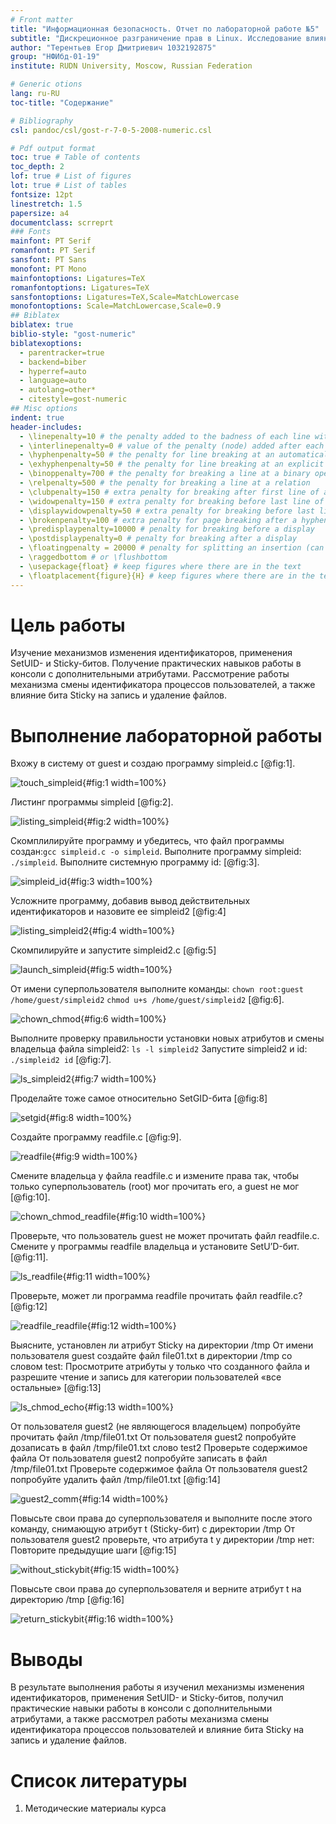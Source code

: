 ```yaml
---
# Front matter
title: "Информационная безопасность. Отчет по лабораторной работе №5"
subtitle: "Дискреционное разграничение прав в Linux. Исследование влияния дополнительных атрибутов"
author: "Терентьев Егор Дмитриевич 1032192875"
group: "НФИбд-01-19"
institute: RUDN University, Moscow, Russian Federation

# Generic otions
lang: ru-RU
toc-title: "Содержание"

# Bibliography
csl: pandoc/csl/gost-r-7-0-5-2008-numeric.csl

# Pdf output format
toc: true # Table of contents
toc_depth: 2
lof: true # List of figures
lot: true # List of tables
fontsize: 12pt
linestretch: 1.5
papersize: a4
documentclass: scrreprt
### Fonts
mainfont: PT Serif
romanfont: PT Serif
sansfont: PT Sans
monofont: PT Mono
mainfontoptions: Ligatures=TeX
romanfontoptions: Ligatures=TeX
sansfontoptions: Ligatures=TeX,Scale=MatchLowercase
monofontoptions: Scale=MatchLowercase,Scale=0.9
## Biblatex
biblatex: true
biblio-style: "gost-numeric"
biblatexoptions:
  - parentracker=true
  - backend=biber
  - hyperref=auto
  - language=auto
  - autolang=other*
  - citestyle=gost-numeric
## Misc options
indent: true
header-includes:
  - \linepenalty=10 # the penalty added to the badness of each line within a paragraph (no associated penalty node) Increasing the value makes tex try to have fewer lines in the paragraph.
  - \interlinepenalty=0 # value of the penalty (node) added after each line of a paragraph.
  - \hyphenpenalty=50 # the penalty for line breaking at an automatically inserted hyphen
  - \exhyphenpenalty=50 # the penalty for line breaking at an explicit hyphen
  - \binoppenalty=700 # the penalty for breaking a line at a binary operator
  - \relpenalty=500 # the penalty for breaking a line at a relation
  - \clubpenalty=150 # extra penalty for breaking after first line of a paragraph
  - \widowpenalty=150 # extra penalty for breaking before last line of a paragraph
  - \displaywidowpenalty=50 # extra penalty for breaking before last line before a display math
  - \brokenpenalty=100 # extra penalty for page breaking after a hyphenated line
  - \predisplaypenalty=10000 # penalty for breaking before a display
  - \postdisplaypenalty=0 # penalty for breaking after a display
  - \floatingpenalty = 20000 # penalty for splitting an insertion (can only be split footnote in standard LaTeX)
  - \raggedbottom # or \flushbottom
  - \usepackage{float} # keep figures where there are in the text
  - \floatplacement{figure}{H} # keep figures where there are in the text
---
```


# Цель работы

Изучение механизмов изменения идентификаторов, применения SetUID- и Sticky-битов.
Получение практических навыков работы в консоли с дополнительными атрибутами.
Рассмотрение работы механизма смены идентификатора процессов пользователей, а также влияние бита Sticky на запись и удаление файлов.

# Выполнение лабораторной работы

Вхожу в систему от guest и создаю программу simpleid.c [@fig:1].

![touch_simpleid](pics/1_touch_simpleid.png){#fig:1 width=100%}

Листинг программы simpleid [@fig:2].

![listing_simpleid](pics/2_simpleid.png){#fig:2 width=100%}

Скомплилируйте программу и убедитесь, что файл программы создан:`gcc simpleid.c -o simpleid`.
Выполните программу simpleid: `./simpleid`. Выполните системную программу id: [@fig:3].

![simpleid_id](pics/3_id_simpleid.png){#fig:3 width=100%}

Усложните программу, добавив вывод действительных идентификаторов и назовите ее simpleid2 [@fig:4]

![listing_simpleid2](pics/4_simpleid2.png){#fig:4 width=100%}

Скомпилируйте и запустите simpleid2.c [@fig:5]

![launch_simpleid](pics/5_simpleid2_launch.png){#fig:5 width=100%}

От имени суперпользователя выполните команды: `chown root:guest /home/guest/simpleid2` `chmod u+s /home/guest/simpleid2` [@fig:6].

![chown_chmod](pics/6_su_chown_chmod.png){#fig:6 width=100%}

Выполните проверку правильности установки новых атрибутов и смены владельца файла simpleid2: `ls -l simpleid2`
Запустите simpleid2 и id: `./simpleid2 id` [@fig:7].

![ls_simpleid2](pics/7_ls_id_su.png){#fig:7 width=100%}

Проделайте тоже самое относительно SetGID-бита [@fig:8]

![setgid](pics/8_setgid.png){#fig:8 width=100%}

Создайте программу readfile.c [@fig:9].

![readfile](pics/9_readfile.png){#fig:9 width=100%}

Смените владельца у файла readfile.c и измените права так, чтобы только суперпользователь (root) мог прочитать его, a guest не мог [@fig:10].

![chown_chmod_readfile](pics/10_chown_chmod_readfile.png){#fig:10 width=100%}

Проверьте, что пользователь guest не может прочитать файл readfile.c. Смените у программы readfile владельца и установите SetU’D-бит. [@fig:11].

![ls_readfile](pics/11_readfile_chown_to_guestpng.png){#fig:11 width=100%}

Проверьте, может ли программа readfile прочитать файл readfile.c? [@fig:12]

![readfile_readfile](pics/12_readfile_readfile.png){#fig:12 width=100%}

Выясните, установлен ли атрибут Sticky на директории /tmp
От имени пользователя guest создайте файл file01.txt в директории /tmp со словом test:
Просмотрите атрибуты у только что созданного файла и разрешите чтение и запись для категории пользователей «все остальные» [@fig:13]

![ls_chmod_echo](pics/13_echo_tmp_file1_chmod.png){#fig:13 width=100%}

От пользователя guest2 (не являющегося владельцем) попробуйте прочитать файл /tmp/file01.txt
От пользователя guest2 попробуйте дозаписать в файл /tmp/file01.txt слово test2
Проверьте содержимое файла
От пользователя guest2 попробуйте записать в файл /tmp/file01.txt
Проверьте содержимое файла
От пользователя guest2 попробуйте удалить файл /tmp/file01.txt [@fig:14]

![guest2_comm](pics/14_file1_guest2.png){#fig:14 width=100%}

Повысьте свои права до суперпользователя и выполните после этого команду, снимающую атрибут t (Sticky-бит) с директории /tmp
От пользователя guest2 проверьте, что атрибута t у директории /tmp нет:
Повторите предыдущие шаги [@fig:15]

![without_stickybit](pics/15_guest2_without_stickybit.png){#fig:15 width=100%}

Повысьте свои права до суперпользователя и верните атрибут t на директорию /tmp [@fig:16]

![return_stickybit](pics/16_return_stickybit.png){#fig:16 width=100%}

# Выводы

В результате выполнения работы я изученил механизмы изменения идентификаторов, применения SetUID- и Sticky-битов,
получил практические навыки работы в консоли с дополнительными атрибутами, а также
рассмотрел работы механизма смены идентификатора процессов пользователей и влияние бита Sticky на запись и удаление файлов.

# Список литературы

1. Методические материалы курса

